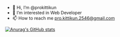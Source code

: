 - 👋 Hi, I’m @prokittikun
- 👀 I’m interested in Web Developer
- 📫 How to reach me pro.kittikun.2546@gmail.com

[![Anurag's GitHub stats](https://github-readme-stats.vercel.app/api?username=prokittikun)](https://github.com/anuraghazra/github-readme-stats)
